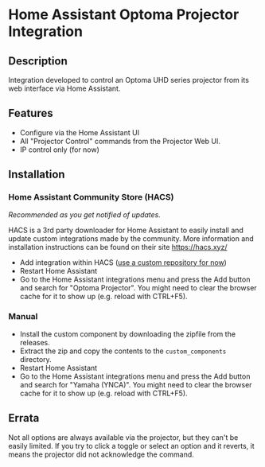 # Home Assistant Optoma Projector Integration

## Description

Integration developed to control an Optoma UHD series projector from its web interface
via Home Assistant.

## Features

* Configure via the Home Assistant UI
* All "Projector Control" commands from the Projector Web UI.
* IP control only (for now)

## Installation

### Home Assistant Community Store (HACS)

*Recommended as you get notified of updates.*

HACS is a 3rd party downloader for Home Assistant to easily install and update custom integrations made by the community. More information and installation instructions can be found on their site https://hacs.xyz/

* Add integration within HACS ([use a custom repository for now](https://hacs.xyz/docs/faq/custom_repositories/))
* Restart Home Assistant
* Go to the Home Assistant integrations menu and press the Add button and search for "Optoma Projector". You might need to clear the browser cache for it to show up (e.g. reload with CTRL+F5).

### Manual

* Install the custom component by downloading the zipfile from the releases.
* Extract the zip and copy the contents to the `custom_components` directory.
* Restart Home Assistant
* Go to the Home Assistant integrations menu and press the Add button and search for "Yamaha (YNCA)". You might need to clear the browser cache for it to show up (e.g. reload with CTRL+F5).

## Errata

Not all options are always available via the projector, but they can't be easily limited. If you try to click a toggle
or select an option and it reverts, it means the projector did not acknowledge the command.
